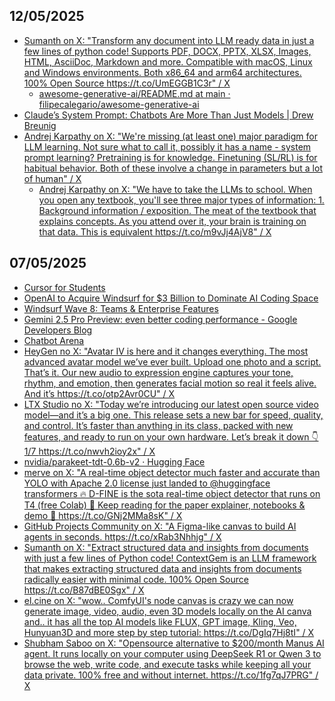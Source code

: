 ## 12/05/2025
* [Sumanth on X: "Transform any document into LLM ready data in just a few lines of python code! Supports PDF, DOCX, PPTX, XLSX, Images, HTML, AsciiDoc, Markdown and more. Compatible with macOS, Linux and Windows environments. Both x86_64 and arm64 architectures. 100% Open Source https://t.co/UmEGGB1C3r" / X](https://x.com/Sumanth_077/status/1920847504779698319)
  * [awesome-generative-ai/README.md at main · filipecalegario/awesome-generative-ai](https://github.com/filipecalegario/awesome-generative-ai/blob/main/README.md#everything-to-markdown-to-llms)  
* [Claude’s System Prompt: Chatbots Are More Than Just Models | Drew Breunig](https://www.dbreunig.com/2025/05/07/claude-s-system-prompt-chatbots-are-more-than-just-models.html)
* [Andrej Karpathy on X: "We're missing (at least one) major paradigm for LLM learning. Not sure what to call it, possibly it has a name - system prompt learning? Pretraining is for knowledge. Finetuning (SL/RL) is for habitual behavior. Both of these involve a change in parameters but a lot of human" / X](https://x.com/karpathy/status/1921368644069765486)
  * [Andrej Karpathy on X: "We have to take the LLMs to school. When you open any textbook, you'll see three major types of information: 1. Background information / exposition. The meat of the textbook that explains concepts. As you attend over it, your brain is training on that data. This is equivalent https://t.co/m9vJj4AjV8" / X](https://x.com/karpathy/status/1885026028428681698/?rw_tt_thread=True)

## 07/05/2025

* [Cursor for Students](https://cursor.com/students)
* [OpenAI to Acquire Windsurf for $3 Billion to Dominate AI Coding Space](https://analyticsindiamag.com/ai-news-updates/openai-to-acquire-windsurf-for-3-billion-to-dominate-ai-coding-space/)
* [Windsurf Wave 8: Teams & Enterprise Features](https://windsurf.com/blog/windsurf-wave-8-teams-and-enterprise) 
* [Gemini 2.5 Pro Preview: even better coding performance - Google Developers Blog](https://developers.googleblog.com/en/gemini-2-5-pro-io-improved-coding-performance/)
* [Chatbot Arena](https://lmarena.ai/)
* [HeyGen no X: "Avatar IV is here and it changes everything. The most advanced avatar model we’ve ever built. Upload one photo and a script. That’s it. Our new audio to expression engine captures your tone, rhythm, and emotion, then generates facial motion so real it feels alive. And it’s https://t.co/otp2Avr0CU" / X](https://x.com/HeyGen_Official/status/1919824467821551828)
* [LTX Studio no X: "Today we’re introducing our latest open source video model—and it’s a big one. This release sets a new bar for speed, quality, and control. It’s faster than anything in its class, packed with new features, and ready to run on your own hardware. Let’s break it down 👇 1/7 https://t.co/nwvh2ioy2x" / X](https://x.com/LTXStudio/status/1919751150888239374)
* [nvidia/parakeet-tdt-0.6b-v2 · Hugging Face](https://huggingface.co/nvidia/parakeet-tdt-0.6b-v2)
* [merve on X: "A real-time object detector much faster and accurate than YOLO with Apache 2.0 license just landed to @huggingface transformers 🔥 D-FINE is the sota real-time object detector that runs on T4 (free Colab) 🤩 Keep reading for the paper explainer, notebooks &amp; demo 👀 https://t.co/GNj2MMa8sK" / X](https://x.com/mervenoyann/status/1919431751689998348)
* [GitHub Projects Community on X: "A Figma-like canvas to build AI agents in seconds. https://t.co/xRab3Nhhjg" / X](https://x.com/GithubProjects/status/1919792076280995885)
* [Sumanth on X: "Extract structured data and insights from documents with just a few lines of Python code! ContextGem is an LLM framework that makes extracting structured data and insights from documents radically easier with minimal code. 100% Open Source https://t.co/B87dBE0Sgx" / X](https://x.com/Sumanth_077/status/1919758507076685944)
* [el.cine on X: "wow.. ComfyUI's node canvas is crazy we can now generate image, video, audio, even 3D models locally on the AI canva and.. it has all the top AI models like FLUX, GPT image, Kling, Veo, Hunyuan3D and more step by step tutorial: https://t.co/DgIq7Hj8tI" / X](https://x.com/EHuanglu/status/1919886890821632096)
* [Shubham Saboo on X: "Opensource alternative to $200/month Manus AI agent. It runs locally on your computer using DeepSeek R1 or Qwen 3 to browse the web, write code, and execute tasks while keeping all your data private. 100% free and without internet. https://t.co/1fg7qJ7PRG" / X](https://x.com/Saboo_Shubham_/status/1919430442970742947)
